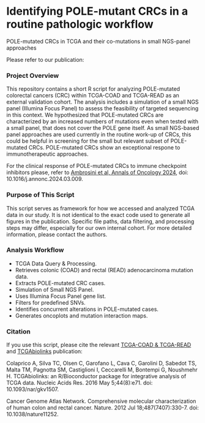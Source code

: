 # Identifying POLE-mutant CRCs in a routine pathologic workflow
POLE-mutated CRCs in TCGA and their co-mutations in small NGS-panel approaches

Please refer to our publication: 

### Project Overview

This repository contains a short R script for analyzing POLE-mutated colorectal cancers (CRC) within TCGA-COAD and TCGA-READ as an external validation cohort. The analysis includes a simulation of a small NGS panel (Illumina Focus Panel) to assess the feasibility of targeted sequencing in this context. We hypothesized that POLE-mutated CRCs are characterized by an increased numbers of mutations even when tested with a small panel, that does not cover the POLE gene itself. As small NGS-based panel approaches are used currently in the routine work-up of CRCs, this could be helpful in screening for the small but relevant subset of POLE-mutated CRCs. POLE-mutated CRCs show an exceptional respone to immunotherapeutic approaches.

For the clinical response of POLE-mutated CRCs to immune checkpoint inhibitors please, refer to [Ambrosini et al, Annals of Oncology 2024](https://linkinghub.elsevier.com/retrieve/pii/S0923-7534(24)00104-2), doi: 10.1016/j.annonc.2024.03.009.

### Purpose of This Script

This script serves as framework for how we accessed and analyzed TCGA data in our study.
It is not identical to the exact code used to generate all figures in the publication.
Specific file paths, data filtering, and processing steps may differ, especially for our own internal cohort.
For more detailed information, please contact the authors.

### Analysis Workflow

- TCGA Data Query & Processing.
- Retrieves colonic (COAD) and rectal (READ) adenocarcinoma mutation data.
- Extracts POLE-mutated CRC cases.
- Simulation of Small NGS Panel.
- Uses Illumina Focus Panel gene list.
- Filters for predefined SNVs.
- Identifies concurrent alterations in POLE-mutated cases.
- Generates oncoplots and mutation interaction maps.

### Citation

If you use this script, please cite the relevant [TCGA-COAD & TCGA-READ](https://www.nature.com/articles/nature11252) and [TCGAbiolinks](https://academic.oup.com/nar/article/44/8/e71/2465925?login=true) publication:

Colaprico A, Silva TC, Olsen C, Garofano L, Cava C, Garolini D, Sabedot TS, Malta TM, Pagnotta SM, Castiglioni I, Ceccarelli M, Bontempi G, Noushmehr H. TCGAbiolinks: an R/Bioconductor package for integrative analysis of TCGA data. Nucleic Acids Res. 2016 May 5;44(8):e71. doi: 10.1093/nar/gkv1507. 

Cancer Genome Atlas Network. Comprehensive molecular characterization of human colon and rectal cancer. Nature. 2012 Jul 18;487(7407):330-7. doi: 10.1038/nature11252.

